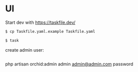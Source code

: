 # UI

Start dev with https://taskfile.dev/

```sh {"id":"01J7BMKHZG3XJ80N45B60YV0PH"}
$ cp Taskfile.yaml.example Taskfile.yaml

$ task
```

create admin user:

```php artisan orchid:admin admin admin@admin.com password

```
php artisan orchid:admin admin admin@admin.com password
```

